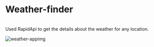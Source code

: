 # Weather-finder
<br>
Used RapidApi to get the details about the weather for any location.
<br>


![weather-appimg](https://user-images.githubusercontent.com/74565079/207065811-8e4af609-d557-4517-ab0c-6904535f1d6d.jpg)
